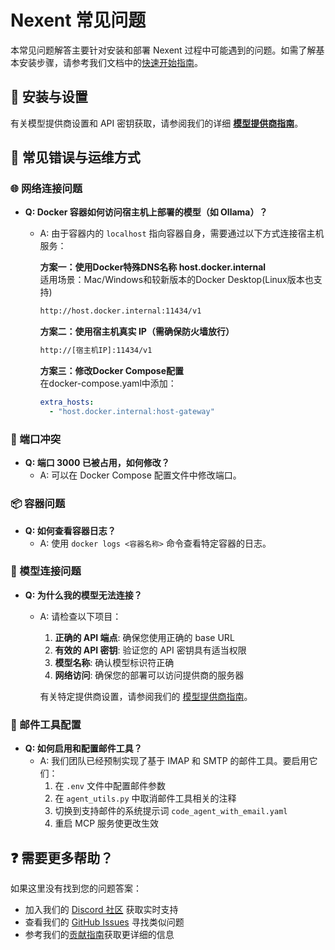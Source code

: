 # Nexent 常见问题

本常见问题解答主要针对安装和部署 Nexent 过程中可能遇到的问题。如需了解基本安装步骤，请参考我们文档中的[快速开始指南](./getting-started/overview#quick-start)。

## 🚀 安装与设置

有关模型提供商设置和 API 密钥获取，请参阅我们的详细 **[模型提供商指南](./getting-started/model-providers.md)**。


## 🚫 常见错误与运维方式

### 🌐 网络连接问题
- **Q: Docker 容器如何访问宿主机上部署的模型（如 Ollama）？**
  - A: 由于容器内的 `localhost` 指向容器自身，需要通过以下方式连接宿主机服务：
  
    **方案一：使用Docker特殊DNS名称 host.docker.internal**  
    适用场景：Mac/Windows和较新版本的Docker Desktop(Linux版本也支持)  
      ```bash
      http://host.docker.internal:11434/v1
      ```
    **方案二：使用宿主机真实 IP（需确保防火墙放行）**
    ```bash
    http://[宿主机IP]:11434/v1
    ```
    **方案三：修改Docker Compose配置**  
    在docker-compose.yaml中添加：
    ```yaml
    extra_hosts:
      - "host.docker.internal:host-gateway"

### 🔌 端口冲突
- **Q: 端口 3000 已被占用，如何修改？**
  - A: 可以在 Docker Compose 配置文件中修改端口。

### 📦 容器问题
- **Q: 如何查看容器日志？**
  - A: 使用 `docker logs <容器名称>` 命令查看特定容器的日志。

### 🔢 模型连接问题

- **Q: 为什么我的模型无法连接？**
  - A: 请检查以下项目：
    1. **正确的 API 端点**: 确保您使用正确的 base URL
    2. **有效的 API 密钥**: 验证您的 API 密钥具有适当权限
    3. **模型名称**: 确认模型标识符正确
    4. **网络访问**: 确保您的部署可以访问提供商的服务器
    
    有关特定提供商设置，请参阅我们的 [模型提供商指南](./getting-started/model-providers.md)。

### 📧 邮件工具配置
- **Q: 如何启用和配置邮件工具？**
  - A: 我们团队已经预制实现了基于 IMAP 和 SMTP 的邮件工具。要启用它们：
    1. 在 `.env` 文件中配置邮件参数
    2. 在 `agent_utils.py` 中取消邮件工具相关的注释
    3. 切换到支持邮件的系统提示词 `code_agent_with_email.yaml`
    4. 重启 MCP 服务使更改生效

## ❓ 需要更多帮助？

如果这里没有找到您的问题答案：
- 加入我们的 [Discord 社区](https://discord.gg/tb5H3S3wyv) 获取实时支持
- 查看我们的 [GitHub Issues](https://github.com/ModelEngine-Group/nexent/issues) 寻找类似问题
- 参考我们的[贡献指南](contributing)获取更详细的信息 